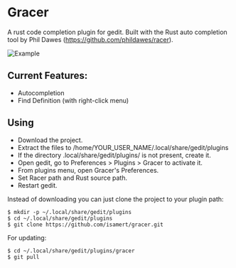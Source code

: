 # Gracer
A rust code completion plugin for gedit. Built with the Rust auto completion tool by Phil Dawes (https://github.com/phildawes/racer).

![Example](/screenshots/completion-1.png)

## Current Features:
- Autocompletion
- Find Definition (with right-click menu)

## Using
- Download the project.
- Extract the files to /home/YOUR_USER_NAME/.local/share/gedit/plugins
- If the directory .local/share/gedit/plugins/ is not present, create it.
- Open gedit, go to Preferences > Plugins > Gracer to activate it.
- From plugins menu, open Gracer's Preferences.
- Set Racer path and Rust source path.
- Restart gedit.

Instead of downloading you can just clone the project to your plugin path:
```
$ mkdir -p ~/.local/share/gedit/plugins
$ cd ~/.local/share/gedit/plugins
$ git clone https://github.com/isamert/gracer.git
```
For updating:
```
$ cd ~/.local/share/gedit/plugins/gracer
$ git pull
```
